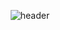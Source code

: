 <div align=center>
  
![header](https://capsule-render.vercel.app/api?type=waving&color=gradient&height=300&section=header&text=We!come&fontSize=75)
<!--
**keemeunji/keemeunji** is a ✨ _special_ ✨ repository because its `README.md` (this file) appears on your GitHub profile.

Here are some ideas to get you started:

sch university, internet of things 3rd grade
- 🔭 I’m currently working on ...
- 🌱 I’m currently learning ...
- 👯 I’m looking to collaborate on ...
- 🤔 I’m looking for help with ...
- 💬 Ask me about ...
- 📫 How to reach me: ...
- 😄 Pronouns: ...
- ⚡ Fun fact: ...
-->

<!-- <div align="center">
![Anurag's GitHub stats](https://github-readme-stats.vercel.app/api?username=keemeunji&show_icons=true&theme=onedark)
</div>  -->
</div>
